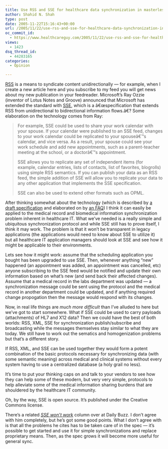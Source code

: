 ```yaml
---
title: Use RSS and SSE for healthcare data synchronization in masterless environments?
author: Shahid N. Shah
type: post
date: 2005-11-22T15:16:43+00:00
url: /2005/11/22/use-rss-and-sse-for-healthcare-data-synchronization-in-masterless-environments/
oc_commit_id:
  - https://www.healthcareguy.com/2005/11/22/use-rss-and-sse-for-healthcare-data-synchronization-in-masterless-environments/1478768930
views:
  - 1423
dsq_thread_id:
  - 44283165
categories:
  - Opinion

---
```

[RSS][1] is a means to syndicate content unidirectionally &#8212; for example, when I create a new article here and you subscribe to my feed you will get news about my new publication in your feedreader. Microsoft&#8217;s Ray Ozzie (inventor of Lotus Notes and Groove) announced that Microsoft has extended the standard with [SSE][2], which is a â€œspecification that extends RSS from unidirectional to bidirectional information flows.â€? Some elaboration on the technology comes from Ray:

> For example, SSE could be used to share your work calendar with your spouse. If your calendar were published to an SSE feed, changes to your work calendar could be replicated to your spouseâ€™s calendar, and vice versa. As a result, your spouse could see your work schedule and add new appointments, such as a parent-teacher meeting at the school, or a doctorâ€™s appointment.
> 
> SSE allows you to replicate any set of independent items (for example, calendar entries, lists of contacts, list of favorites, blogrolls) using simple RSS semantics. If you can publish your data as an RSS feed, the simple addition of SSE will allow you to replicate your data to any other application that implements the SSE specification.
> 
> SSE can also be used to extend other formats such as OPML. 

After thinking somewhat about the technology (which is described by [a draft specification][3] and elaborated on by [an FAQ][4]) I think it can easily be applied to the medical record and biomedical information synchronization problem inherent in healthcare IT. What we&#8217;ve needed is a really simple and ubiquitous synchronization protocol and while SSE still has to prove itself, I think it may work. The problem is that it won&#8217;t be transparent in legacy applications (the applications would need to know about SSE to utilize it) but all healthcare IT application managers should look at SSE and see how it might be applicable to their environments.

Lets see how it might work: assume that the scheduling application you bought has been upgraded to use SSE. Then, whenever anything &#8220;new&#8221; happened (an appointment was added, an appointment was cancelled, etc) anyone subscribing to the SSE feed would be notified and update their own information based on what&#8217;s new (and send back their affected changes). Assume that a medical record in the labs department was updated &#8212; a synchronization message could be sent using the protocol and the medical record in another department could be updated, and if anything required change propogation then the message would respond with its changes.

Now, in real life things are _much more difficult_ than I&#8217;ve alluded to here but we&#8217;ve got to start somewhere. What if SSE could be used to carry payloads (attachments) of HL7 and X12 data? Then we could have the best of both worlds: RSS, XML, SSE for synchronization publish/subscribe and broadcasting while the messages themselves stay similar to what they are today. We still have to work out the sematics and homogenization problems but that&#8217;s a different story.

If RSS, XML, and SSE can be used together they would form a potent combination of the basic protocols necessary for synchronizing data (with some semantic meaning) across medical and clinical systems without every system having to use a centralized database (a holy grail no less).

It&#8217;s time to put your thinking caps on and talk to your vendors to see how they can help some of these modern, but very very simple, protocols to help alleviate some of the medical information sharing burdens that are shouldered by the healthcare IT community.

Oh, by the way, SSE is open source. It&#8217;s published under the Creative Commons license.

There&#8217;s a related [_SSE won&#8217;t work_][5] column over at Daily Buzz. I don&#8217;t agree with him completely, but he&#8217;s got some good points. What I don&#8217;t agree with is that all the problems he cites has to be taken care of in the spec &#8212; it&#8217;s possible to get started and use it for simple synchronizations and replace proprietary means. Then, as the spec grows it will become more useful for general sync.

 [1]: http://en.wikipedia.org/wiki/RSS_(protocol)
 [2]: http://spaces.msn.com/members/rayozzie/Blog/cns!1pyct_cYtbBtOBPDVAumMEdw!175.entry
 [3]: http://msdn.microsoft.com/xml/rss/sse
 [4]: http://msdn.microsoft.com/xml/rss/ssefaq/
 [5]: http://www.subcoded.com/2005/11/22/why-sse-wont-work/